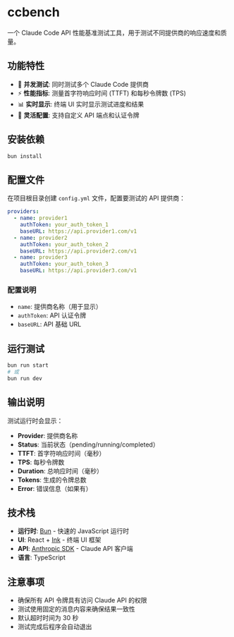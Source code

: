 # ccbench

一个 Claude Code API 性能基准测试工具，用于测试不同提供商的响应速度和质量。

## 功能特性

- 🚀 **并发测试**: 同时测试多个 Claude Code 提供商
- ⚡ **性能指标**: 测量首字符响应时间 (TTFT) 和每秒令牌数 (TPS)
- 📊 **实时显示**: 终端 UI 实时显示测试进度和结果
- 🔧 **灵活配置**: 支持自定义 API 端点和认证令牌

## 安装依赖

```bash
bun install
```

## 配置文件

在项目根目录创建 `config.yml` 文件，配置要测试的 API 提供商：

```yaml
providers:
  - name: provider1
    authToken: your_auth_token_1
    baseURL: https://api.provider1.com/v1
  - name: provider2
    authToken: your_auth_token_2
    baseURL: https://api.provider2.com/v1
  - name: provider3
    authToken: your_auth_token_3
    baseURL: https://api.provider3.com/v1
```

### 配置说明

- `name`: 提供商名称（用于显示）
- `authToken`: API 认证令牌
- `baseURL`: API 基础 URL

## 运行测试

```bash
bun run start
# 或
bun run dev
```

## 输出说明

测试运行时会显示：

- **Provider**: 提供商名称
- **Status**: 当前状态（pending/running/completed）
- **TTFT**: 首字符响应时间（毫秒）
- **TPS**: 每秒令牌数
- **Duration**: 总响应时间（毫秒）
- **Tokens**: 生成的令牌总数
- **Error**: 错误信息（如果有）

## 技术栈

- **运行时**: [Bun](https://bun.com) - 快速的 JavaScript 运行时
- **UI**: React + [Ink](https://github.com/vadimdemedes/ink) - 终端 UI 框架
- **API**: [Anthropic SDK](https://github.com/anthropics/anthropic-sdk-typescript) - Claude API 客户端
- **语言**: TypeScript

## 注意事项

- 确保所有 API 令牌具有访问 Claude API 的权限
- 测试使用固定的消息内容来确保结果一致性
- 默认超时时间为 30 秒
- 测试完成后程序会自动退出
